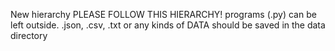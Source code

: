 New hierarchy
PLEASE FOLLOW THIS HIERARCHY!
programs (.py) can be left outside.
.json, .csv, .txt or any kinds of DATA should be saved in the data directory
